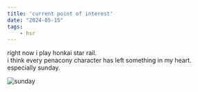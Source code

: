```yaml
---
title: 'current point of interest'
date: "2024-05-15"
tags:
    - hsr
---
```


right now i play honkai star rail.  
i think every penacony character has left something in my heart.  
especially sunday.

![sunday](images/sunday.heic)